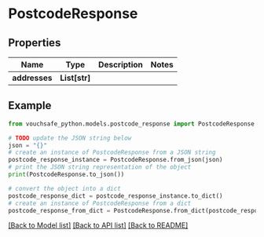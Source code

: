 # PostcodeResponse


## Properties

Name | Type | Description | Notes
------------ | ------------- | ------------- | -------------
**addresses** | **List[str]** |  | 

## Example

```python
from vouchsafe_python.models.postcode_response import PostcodeResponse

# TODO update the JSON string below
json = "{}"
# create an instance of PostcodeResponse from a JSON string
postcode_response_instance = PostcodeResponse.from_json(json)
# print the JSON string representation of the object
print(PostcodeResponse.to_json())

# convert the object into a dict
postcode_response_dict = postcode_response_instance.to_dict()
# create an instance of PostcodeResponse from a dict
postcode_response_from_dict = PostcodeResponse.from_dict(postcode_response_dict)
```
[[Back to Model list]](../README.md#documentation-for-models) [[Back to API list]](../README.md#documentation-for-api-endpoints) [[Back to README]](../README.md)


